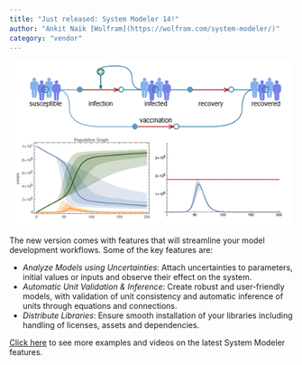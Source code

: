 ```yaml
---
title: "Just released: System Modeler 14!"
author: "Ankit Naik [Wolfram](https://wolfram.com/system-modeler/)"
category: "vendor"
---
```


![Alt text](SystemModeler14.png 'System Modeler 14')

The new version comes with features that will streamline your model development workflows. Some of the key features are:

- *Analyze Models using Uncertainties*: Attach uncertainties to parameters, initial values or inputs and observe their effect on the system.
- *Automatic Unit Validation & Inference*: Create robust and user-friendly models, with validation of unit consistency and automatic inference of units through equations and connections.
- *Distribute Libraries*: Ensure smooth installation of your libraries including handling of licenses, assets and dependencies.

[Click here](https://www.wolfram.com/system-modeler/what-is-new) to see more examples and videos on the latest System Modeler features.
